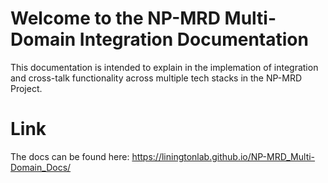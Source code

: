 # Welcome to the NP-MRD Multi-Domain Integration Documentation
This documentation is intended to explain in the implemation of integration and cross-talk functionality across multiple tech stacks in the NP-MRD Project.

# Link
The docs can be found here: https://liningtonlab.github.io/NP-MRD_Multi-Domain_Docs/
